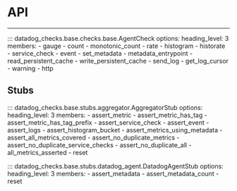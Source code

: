 # API

-----

::: datadog_checks.base.checks.base.AgentCheck
    options:
      heading_level: 3
      members:
        - gauge
        - count
        - monotonic_count
        - rate
        - histogram
        - historate
        - service_check
        - event
        - set_metadata
        - metadata_entrypoint
        - read_persistent_cache
        - write_persistent_cache
        - send_log
        - get_log_cursor
        - warning
        - http

## Stubs

::: datadog_checks.base.stubs.aggregator.AggregatorStub
    options:
      heading_level: 3
      members:
        - assert_metric
        - assert_metric_has_tag
        - assert_metric_has_tag_prefix
        - assert_service_check
        - assert_event
        - assert_logs
        - assert_histogram_bucket
        - assert_metrics_using_metadata
        - assert_all_metrics_covered
        - assert_no_duplicate_metrics
        - assert_no_duplicate_service_checks
        - assert_no_duplicate_all
        - all_metrics_asserted
        - reset

::: datadog_checks.base.stubs.datadog_agent.DatadogAgentStub
    options:
      heading_level: 3
      members:
        - assert_metadata
        - assert_metadata_count
        - reset
